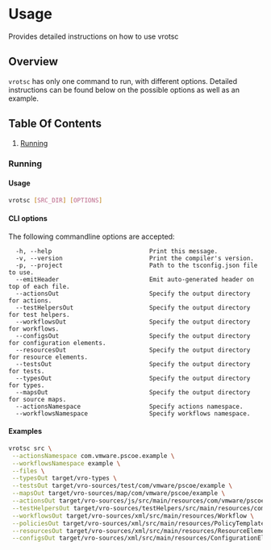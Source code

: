 # Usage

Provides detailed instructions on how to use vrotsc

## Overview

`vrotsc` has only one command to run, with different options. Detailed instructions can be found below on the possible options as well as an example.

## Table Of Contents

1. [Running](#running)

### Running

#### Usage

```bash
vrotsc [SRC_DIR] [OPTIONS]
```

#### CLI options

The following commandline options are accepted:

```plaintext
  -h, --help                           Print this message.
  -v, --version                        Print the compiler's version.
  -p, --project                        Path to the tsconfig.json file to use.
  --emitHeader                         Emit auto-generated header on top of each file.
  --actionsOut                         Specify the output directory for actions.
  --testHelpersOut                     Specify the output directory for test helpers.
  --workflowsOut                       Specify the output directory for workflows.
  --configsOut                         Specify the output directory for configuration elements.
  --resourcesOut                       Specify the output directory for resource elements.
  --testsOut                           Specify the output directory for tests.
  --typesOut                           Specify the output directory for types.
  --mapsOut                            Specify the output directory for source maps.
  --actionsNamespace                   Specify actions namespace.
  --workflowsNamespace                 Specify workflows namespace.
```

#### Examples

```bash
vrotsc src \
 --actionsNamespace com.vmware.pscoe.example \
 --workflowsNamespace example \
 --files \
 --typesOut target/vro-types \
 --testsOut target/vro-sources/test/com/vmware/pscoe/example \
 --mapsOut target/vro-sources/map/com/vmware/pscoe/example \
 --actionsOut target/vro-sources/js/src/main/resources/com/vmware/pscoe/example \
 --testHelpersOut target/vro-sources/testHelpers/src/main/resources/com/vmware/pscoe/example \
 --workflowsOut target/vro-sources/xml/src/main/resources/Workflow \
 --policiesOut target/vro-sources/xml/src/main/resources/PolicyTemplate \
 --resourcesOut target/vro-sources/xml/src/main/resources/ResourceElement \
 --configsOut target/vro-sources/xml/src/main/resources/ConfigurationElement
```
